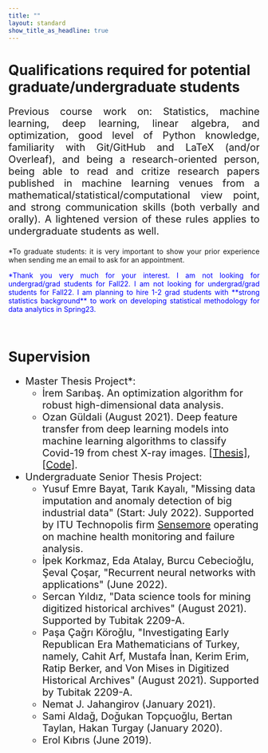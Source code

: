 ```yaml
---
title: ""
layout: standard
show_title_as_headline: true
---
```


<h1><span color="rgb(132," 132,="" 132);="">Qualifications required for potential graduate/undergraduate students</span></h1>
<p style="font-size:20px;text-align: justify;">Previous course work on: Statistics, machine learning, deep learning, linear algebra, and optimization, good level of Python knowledge, familiarity with Git/GitHub and LaTeX (and/or Overleaf), and being a research-oriented person, being able to read and critize research papers published in machine learning venues from a mathematical/statistical/computational view point, and strong communication skills (both verbally and orally). A lightened version of these rules applies to undergraduate students as well.</p>
<p style="font-size:14px;text-align: justify;">*To graduate students: it is very important to show your prior experience when sending me an email to ask for an appointment. </p>
<p style="font-size:14px;color:blue;text-align: justify;">*Thank you very much for your interest. I am not looking for undergrad/grad students for Fall22. I am not looking for undergrad/grad students for Fall22. I am planning to hire 1-2 grad students with **strong statistics background** to work on developing statistical methodology for data analytics in Spring23.</p>
<br>
<h1 color="rgb(132," 132,="" 132);="">Supervision</h1>
<ul style="font-size:20px;">
<li>Master Thesis Project*:
<ul>
<li> İrem Sarıbaş. An optimization algorithm for robust high-dimensional data analysis.</li>
<li>Ozan Güldali (August 2021). Deep feature transfer from deep learning
models into machine learning algorithms to classify Covid-19 from chest X-ray images.
<a href="https://tez.yok.gov.tr/UlusalTezMerkezi/TezGoster?key=v7BkNnnepTnbhn8rNR77LfMMnfBbCUVTxMavUxS_XQiweRuhiz6bn4W2oCxOvik_"> [Thesis]</a>, <a href="https://github.com/ozanguldali/modelsWithLASSO"> [Code]</a>.
</li>
</ul>
</li>
<li>Undergraduate Senior Thesis Project:
<ul>
<li> Yusuf Emre Bayat, Tarık Kayalı, "Missing data imputation and anomaly detection of big industrial data" (Start: July 2022). Supported by ITU Technopolis firm <a href="https://sensemore.io/tr/">Sensemore</a> operating on machine health monitoring and failure analysis.
</li>   
<li> İpek Korkmaz, Eda Atalay, Burcu Cebecioğlu, Şeval Çoşar, "Recurrent neural networks with applications" (June 2022).
</li> 
<li> Sercan Yıldız, "Data science tools for mining digitized historical archives" (August 2021). Supported by Tubitak 2209-A.
</li> 
<li> Paşa Çağrı Köroğlu, "Investigating Early Republican Era Mathematicians of Turkey, namely, Cahit Arf, Mustafa İnan, Kerim Erim, Ratip Berker, and Von Mises in Digitized Historical Archives" (August 2021). Supported by Tubitak 2209-A.
</li> 
<li> Nemat J. Jahangirov  (January 2021).
</li> 
<li> Sami Aldağ, Doğukan Topçuoğlu, Bertan Taylan, Hakan Turgay (January 2020).
</li>  
<li> Erol Kıbrıs (June 2019).
</li>
</ul>
</ul>
<br>
